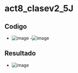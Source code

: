 # act8_clasev2_5J
## Codigo 
- ![image](https://github.com/user-attachments/assets/d191cbef-8345-4790-8fc5-07e261419a72)
-![image](https://github.com/user-attachments/assets/ce8138a5-8e1c-4d55-b112-f4bd39bc04e3)

## Resultado
- ![image](https://github.com/user-attachments/assets/10fe529e-cd4f-4272-bf35-b5fc8fad76ac)


